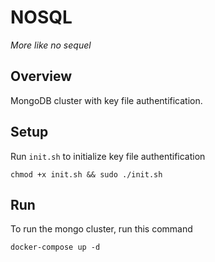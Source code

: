 # NOSQL

_More like no sequel_

## Overview

MongoDB cluster with key file authentification.

## Setup

Run `init.sh` to initialize key file authentification

```shell
chmod +x init.sh && sudo ./init.sh
```

## Run

To run the mongo cluster, run this command

```shell
docker-compose up -d
```
